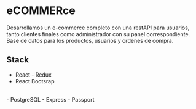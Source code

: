 # eCOMMERce

Desarrollamos un e-commerce completo con una restAPI para usuarios, tanto clientes finales como administrador con su panel correspondiente.
Base de datos para los productos, usuarios y ordenes de compra.

## Stack
- React - Redux
- React Bootsrap
</br>
- PostgreSQL
- Express
- Passport






